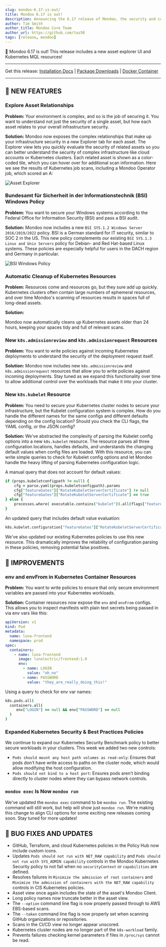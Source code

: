 ```yaml
---
slug: mondoo-6.17-is-out/
title: Mondoo 6.17 is out!
description: Announcing the 6.17 release of Mondoo, the security and compliance platform that prioritizes risks that matter most in your infrastructure.
author: Tim Smith
author_title: Mondoo Core Team
author_url: https://github.com/tas50
tags: [release, mondoo]
---
```


🥳 Mondoo 6.17 is out! This release includes a new asset explorer UI and Kubernetes MQL resources!

---

Get this release: [Installation Docs](/cnspec/) | [Package Downloads](https://releases.mondoo.com/mondoo/) | [Docker Container](https://hub.docker.com/r/mondoo/client)

---

## 🎉 NEW FEATURES

### Explore Asset Relationships

**Problem:** Your environment is complex, and so is the job of securing it. You want to understand not just the security of a single asset, but how each asset relates to your overall infrastructure security.

**Solution:** Mondoo now exposes the complex relationships that make up your infrastructure security in a new Explorer tab for each asset. The Explorer view lets you quickly evaluate the security of related assets so you can better understand the security of complex infrastructure like cloud accounts or Kubernetes clusters. Each related asset is shown as a color-coded tile, which you can hover over for additional scan information. Here we see the results of Kubernetes job scans, including a Mondoo Operator job, which scored an A:

![Asset Explorer](/img/releases/2022-09-27-mondoo-6.17-is-out/explorer.png)

### Bundesamt für Sicherheit in der Informationstechnik (BSI) Windows Policy

**Problem:** You want to secure your Windows systems according to the Federal Office for Information Security (BSI) and pass a BSI audit.

**Solution:** Mondoo now includes a new `BSI SYS.1.2 Windows Server 2016/2019/2022` policy. BSI is a German standard for IT security, similar to SOC 2 in the US. This new policy complements our existing `BSI SYS.1.3 Linux and Unix Servers` policy for Debian- and Red Hat-based Linux systems. These policies are especially helpful for users in the DACH region and Germany in particular.

![BSI Windows Policy](/img/releases/2022-09-27-mondoo-6.17-is-out/bsi.png)

### Automatic Cleanup of Kubernetes Resources

**Problem:** Resources come and resources go, but they sure add up quickly. Kubernetes clusters often contain large numbers of ephemeral resources, and over time Mondoo's scanning of resources results in spaces full of long-dead assets.

**Solution:**

Mondoo now automatically cleans up Kubernetes assets older than 24 hours, keeping your spaces tidy and full of relevant scans.

### New `k8s.admissionreview` and `k8s.admissionrequest` Resources

**Problem:** You want to write policies against incoming Kubernetes deployments to understand the security of the deployment request itself.

**Solution:** Mondoo now includes new `k8s.admissionreview` and `k8s.admissionrequest` resources that allow you to write policies against incoming deployments. Stay tuned as we expand this functionality over time to allow additional control over the workloads that make it into your cluster.

### New `k8s.kubelet` Resource

**Problem:** You need to secure your Kubernetes cluster nodes to secure your infrastructure, but the Kubelet configuration system is complex. How do you handle the different names for the same configs and different defaults depending on the config location? Should you check the CLI flags, the YAML config, or the JSON config?

**Solution:** We've abstracted the complexity of parsing the Kubelet config options into a new `k8s.kubelet` resource. The resource parses all three configuration locations, handles defaults, and understands the changing default values when config files are loaded. With this resource, you can write simple queries to check for Kubelet config options and let Mondoo handle the heavy lifting of parsing Kubernetes configuration logic.

A manual query that does not account for default values:

```coffee
if (props.kubeletconfigpath != null) {
    cfg = parse.yaml(props.kubeletconfigpath).params
    cfg["featureGates"]["RotateKubeletServerCertificate"] != null
    cfg["featureGates"]["RotateKubeletServerCertificate"] == true
} else {
    processes.where( executable.contains("kubelet")).all(flags["feature-gates"] == "RotateKubeletServerCertificate=true")
}
```

An updated query that includes default value evaluation:

```coffee
k8s.kubelet.configuration["featureGates"]["RotateKubeletServerCertificate"] == true
```

We've also updated our existing Kubernetes policies to use this new resource. This dramatically improves the reliability of configuration parsing in these policies, removing potential false positives.

## 🧹 IMPROVEMENTS

### env and envFrom in Kubernetes Container Resources

**Problem:** You want to write policies to ensure that only secure environment variables are passed into your Kubernetes workloads.

**Solution:** Container resources now expose the `env` and `envFrom` configs. This allows you to inspect manifests with plain text secrets being passed in via env vars like this:

```yaml
apiVersion: v1
kind: Pod
metadata:
  name: luna-frontend
  namespace: prod
spec:
  containers:
    - name: luna-frontend
      image: lunalectric/frontend:1.0
      env:
        - name: LOGIN
          value: "oh_no"
        - name: PASSWORD
          value: "they_are_really_doing_this!"
```

Using a query to check for env var names:

```coffee
k8s.pods.all(
  containers.all(
     env["LOGIN"] == null && env["PASSWORD"] == null
  )
)
```

### Expanded Kubernetes Security & Best Practices Policies

We continue to expand our Kubernetes Security Benchmark policy to better secure workloads in your clusters. This week we added two new controls:

- `Pods should mount any host path volumes as read-only`: Ensures that pods don't have write access to paths on the cluster node, which would allow modifying the host configuration.
- `Pods should not bind to a host port`: Ensures pods aren't binding directly to cluster nodes where they can bypass network controls.

### `mondoo exec` Is Now `mondoo run`

We've updated the `mondoo exec` command to be `mondoo run`. The existing command will still work, but help will show just `mondoo run`. We're making this change to align CLI options for some exciting new releases coming soon. Stay tuned for more updates!

## 🐛 BUG FIXES AND UPDATES

- GitHub, Terraform, and cloud Kubernetes policies in the Policy Hub now include custom icons.
- Updates `Pods should not run with NET_RAW capability` and `Pods should not run with SYS_ADMIN capability` controls in the Mondoo Kubernetes Security policy to not fail when no `securityContext` or `capabilities` are defined.
- Resolves failures in `Minimize the admission of root containers` and `Minimize the admission of containers with the NET_RAW capability` controls in CIS Kubernetes policies.
- Asset view once again includes the state of the asset's Mondoo Client.
- Long policy names now truncate better in the asset view.
- The `--option` command line flag is now properly passed through to AWS EBS-based scans.
- The `--token` command line flag is now properly set when scanning GitHub organizations or repositories.
- Scans in the CI/CD view no longer appear unscored.
- Kubernetes cluster nodes are no longer part of the `k8s-workload` family.
- Prevents failures checking kernel parameters if files in `/proc/sys` cannot be read.
